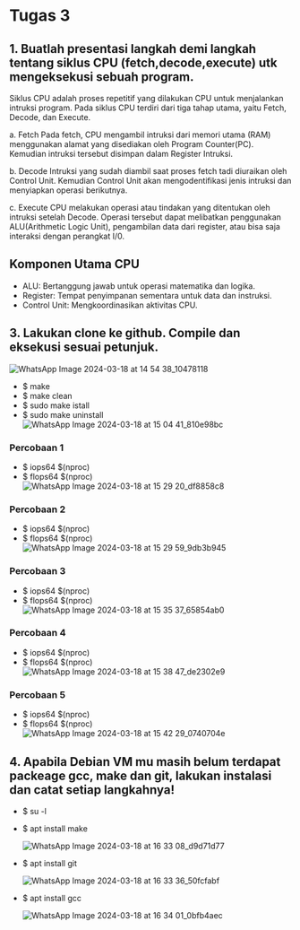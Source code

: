 # Tugas 3

## 1. Buatlah presentasi langkah demi langkah tentang siklus CPU (fetch,decode,execute) utk mengeksekusi sebuah program.

  Siklus CPU adalah proses repetitif yang dilakukan CPU untuk menjalankan intruksi program. Pada siklus CPU terdiri dari tiga tahap utama, yaitu Fetch, Decode, dan Execute. 
  
   a. Fetch
  Pada fetch, CPU mengambil intruksi dari memori utama (RAM) menggunakan alamat yang disediakan oleh Program Counter(PC). Kemudian intruksi tersebut disimpan dalam Register Intruksi. 
    
   b. Decode
  Intruksi yang sudah diambil saat proses fetch tadi diuraikan oleh Control Unit. Kemudian Control Unit akan mengodentifikasi jenis intruksi dan menyiapkan operasi berikutnya. 

   c. Execute 
  CPU melakukan operasi atau tindakan yang ditentukan oleh intruksi setelah Decode. Operasi tersebut dapat melibatkan penggunakan ALU(Arithmetic Logic Unit), pengambilan data dari register, atau bisa saja interaksi dengan perangkat I/0.

## Komponen Utama CPU

  - ALU: Bertanggung jawab untuk operasi matematika dan logika.
  - Register: Tempat penyimpanan sementara untuk data dan instruksi.
  - Control Unit: Mengkoordinasikan aktivitas CPU.


 ## 3. Lakukan clone ke github. Compile dan eksekusi sesuai petunjuk.
  ![WhatsApp Image 2024-03-18 at 14 54 38_10478118](https://github.com/Meiradina/SysOP24-3123521023/assets/160557713/38ecb322-6b3a-4026-9f36-5191d76258a2)

  - $ make
  - $ make clean
  - $ sudo make istall
  - $ sudo make uninstall
    ![WhatsApp Image 2024-03-18 at 15 04 41_810e98bc](https://github.com/Meiradina/SysOP24-3123521023/assets/160557713/97a199c7-0f04-48e7-8e5d-0bd5f93b91bb)

### Percobaan 1
  - $ iops64 $(nproc)
  - $ flops64 $(nproc)
    ![WhatsApp Image 2024-03-18 at 15 29 20_df8858c8](https://github.com/Meiradina/SysOP24-3123521023/assets/160557713/13b4a9b8-15cc-4fed-b7dd-2c4fabec06f3)

 ### Percobaan 2
  - $ iops64 $(nproc)
  - $ flops64 $(nproc)
    ![WhatsApp Image 2024-03-18 at 15 29 59_9db3b945](https://github.com/Meiradina/SysOP24-3123521023/assets/160557713/128335b5-3ddb-4dfb-8bde-b278a06ef475)

 ### Percobaan 3
  - $ iops64 $(nproc)
  - $ flops64 $(nproc)
    ![WhatsApp Image 2024-03-18 at 15 35 37_65854ab0](https://github.com/Meiradina/SysOP24-3123521023/assets/160557713/b90c6cc5-273f-4001-8e61-aff0b44c141f)

 ### Percobaan 4
  - $ iops64 $(nproc)
  - $ flops64 $(nproc)
    ![WhatsApp Image 2024-03-18 at 15 38 47_de2302e9](https://github.com/Meiradina/SysOP24-3123521023/assets/160557713/87c37058-b2da-4b29-afe1-f0333e71aa57)


 ### Percobaan 5
  - $ iops64 $(nproc)
  - $ flops64 $(nproc)
    ![WhatsApp Image 2024-03-18 at 15 42 29_0740704e](https://github.com/Meiradina/SysOP24-3123521023/assets/160557713/46688e21-ae42-4850-b1a7-5429fbd9cc1d)

## 4. Apabila Debian VM mu masih belum terdapat packeage gcc, make dan git, lakukan instalasi dan catat setiap langkahnya!

- $ su -l
- $ apt install make
  
  ![WhatsApp Image 2024-03-18 at 16 33 08_d9d71d77](https://github.com/Meiradina/SysOP24-3123521023/assets/160557713/487da140-7fc4-4d25-bb0b-d80eef956b14)

- $ apt install git
  
  ![WhatsApp Image 2024-03-18 at 16 33 36_50fcfabf](https://github.com/Meiradina/SysOP24-3123521023/assets/160557713/d8614695-3c9b-4784-aa30-46490c128b1d)

- $ apt install gcc
  
  ![WhatsApp Image 2024-03-18 at 16 34 01_0bfb4aec](https://github.com/Meiradina/SysOP24-3123521023/assets/160557713/0b8e0812-5024-4356-9b2e-e2b32dff3c7f)







   
   
